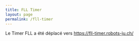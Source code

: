 ```yaml
---
title: FLL Timer
layout: page
permalink: /fll-timer
---
```


Le Timer FLL a été déplacé vers <https://fll-timer.robots-ju.ch/>
